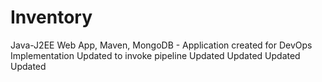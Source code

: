 # Inventory
 Java-J2EE Web App, Maven, MongoDB - Application created for DevOps Implementation
 Updated to invoke pipeline
 Updated
 Updated
 Updated
 Updated

